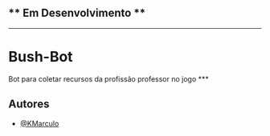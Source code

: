
## ** Em Desenvolvimento ** 

** **

# Bush-Bot



Bot para coletar recursos da profissão professor no jogo ***


## Autores

- [@KMarculo](https://github.com/KMarculo)

